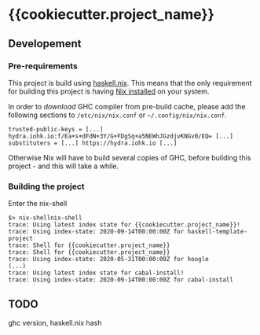 # {{cookiecutter.project_name}}

## Developement

### Pre-requirements

This project is build using [haskell.nix](https://input-output-hk.github.io/haskell.nix/). This means that the only requirement for building this project is having [Nix installed](https://nixos.org/download.html) on your system.

In order to *download* GHC compiler from pre-build cache, please add the following sections to `/etc/nix/nix.conf` or `~/.config/nix/nix.conf`.

```
trusted-public-keys = [...] hydra.iohk.io:f/Ea+s+dFdN+3Y/G+FDgSq+a5NEWhJGzdjvKNGv0/EQ= [...]
substituters = [...] https://hydra.iohk.io [...]
```

Otherwise Nix will have to build several copies of GHC, before building this project - and this will take a while.

### Building the project

Enter the nix-shell

```
$> nix-shellnix-shell
trace: Using latest index state for {{cookiecutter.project_name}}!
trace: Using index-state: 2020-09-14T00:00:00Z for haskell-template-project
trace: Shell for {{cookiecutter.project_name}}
trace: Shell for {{cookiecutter.project_name}}
trace: Using index-state: 2020-05-31T00:00:00Z for hoogle
(...)
trace: Using latest index state for cabal-install!
trace: Using index-state: 2020-09-14T00:00:00Z for cabal-install
```

## TODO
ghc version, haskell.nix hash
